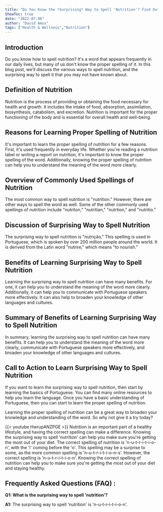 ```yaml
---
title: "Do You Know the *Surprising* Way to Spell 'Nutrition'? Find Out Now!"
ShowToc: true 
date: "2022-07-08"
author: "David Amos" 
tags: ["Health & Wellness","Nutrition"]
---
```

## Introduction

Do you know how to spell nutrition? It's a word that appears frequently in our daily lives, but many of us don't know the proper spelling of it. In this blog post, we'll discuss the various ways to spell nutrition, and the surprising way to spell it that you may not have known about. 

## Definition of Nutrition

Nutrition is the process of providing or obtaining the food necessary for health and growth. It includes the intake of food, absorption, assimilation, biosynthesis, catabolism, and excretion. Nutrition is important for the proper functioning of the body and is essential for overall health and well-being. 

## Reasons for Learning Proper Spelling of Nutrition

It's important to learn the proper spelling of nutrition for a few reasons. First, it's used frequently in everyday life. Whether you're reading a nutrition label or writing a report on nutrition, it's important to know the proper spelling of the word. Additionally, knowing the proper spelling of nutrition can help you to understand the meaning of the word more clearly. 

## Overview of Commonly Used Spellings of Nutrition

The most common way to spell nutrition is "nutrition." However, there are other ways to spell the word as well. Some of the other commonly used spellings of nutrition include "nutriton," "nutritian," "nutrtion," and "nutritio." 

## Discussion of Surprising Way to Spell Nutrition

The surprising way to spell nutrition is "nutrição." This spelling is used in Portuguese, which is spoken by over 200 million people around the world. It is derived from the Latin word "nutrire," which means "to nourish." 

## Benefits of Learning Surprising Way to Spell Nutrition

Learning the surprising way to spell nutrition can have many benefits. For one, it can help you to understand the meaning of the word more clearly. Additionally, it can help you to communicate with Portuguese speakers more effectively. It can also help to broaden your knowledge of other languages and cultures. 

## Summary of Benefits of Learning Surprising Way to Spell Nutrition

In summary, learning the surprising way to spell nutrition can have many benefits. It can help you to understand the meaning of the word more clearly, communicate with Portuguese speakers more effectively, and broaden your knowledge of other languages and cultures. 

## Call to Action to Learn Surprising Way to Spell Nutrition

If you want to learn the surprising way to spell nutrition, then start by learning the basics of Portuguese. You can find many online resources to help you learn the language. Once you have a basic understanding of Portuguese, then you can start to learn the proper spelling of nutrition. 

Learning the proper spelling of nutrition can be a great way to broaden your knowledge and understanding of the word. So why not give it a try today?

{{< youtube HwrupANZPGE >}} 
Nutrition is an important part of a healthy lifestyle, and having the correct spelling can make a difference. Knowing the surprising way to spell 'nutrition' can help you make sure you're getting the most out of your diet. The correct spelling of nutrition is 'n-u-t-r-i-t-i-o-n', with the 'i' coming before the 'o'. This spelling may be a surprise to some, as the more common spelling is 'n-u-t-r-i-t-i-o-n-s'. However, the correct spelling is 'n-u-t-r-i-t-i-o-n'. Knowing the correct spelling of nutrition can help you to make sure you're getting the most out of your diet and staying healthy.

## Frequently Asked Questions (FAQ) :
**Q1: What is the surprising way to spell 'nutrition'?**

**A1:** The surprising way to spell 'nutrition' is 'n-u-t-r-i-t-i-o-n'.





